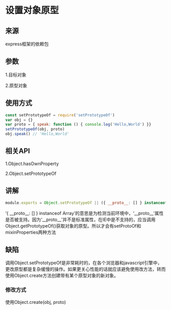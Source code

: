 # 设置对象原型

## 来源
express框架的依赖包

## 参数
  1.目标对象

  2.原型对象

## 使用方式
```javascript
const setPrototypeOf = require('setPrototypeOf')
var obj = {}
var proto = { speak: function () { console.log('Hello,World') }}
setPrototypeOf(obj, proto)
obj.speak() // 'Hello,World'
```

## 相关API
1.Object.hasOwnProperty

2.Object.setPrototypeOf

## 讲解
```javascript
module.exports = Object.setPrototypeOf || ({ __proto__: [] } instanceof Array ? setProtoOf : mixinProperties)
```

‘{ \_\_proto\_\_: [] } instanceof Array’的意思是为检测当前环境中，‘\_\_proto\_\_’属性是否被支持。因为‘\_\_proto\_\_’并不是标准属性，在IE中是不支持的，应当调用Object.getPrototypeOf()获取对象的原型。所以才会有setProtoOf和mixinProperties两种方法

## 缺陷
调用Object.setPrototypeOf是非常耗时的，在各个浏览器和javascript引擎中，更改原型都是复杂缓慢的操作。如果更关心性能的话就应该避免使用改方法，转而使用Object.create方法创建带有某个原型对象的新对象。

### 修改方式
使用Object.create(obj, proto)